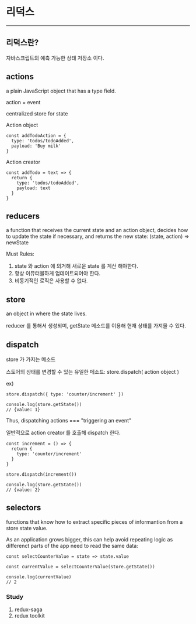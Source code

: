 # 리덕스

---

## 리덕스란?

자바스크립트의 예측 가능한 상태 저장소 이다.



## actions

a plain JavaScript object that has a type field.

action = event

centralized store for state



Action object

```react
const addTodoAction = {
  type: 'todos/todoAdded',
  payload: 'Buy milk'
}
```



Action creator

```react
const addTodo = text => {
  return {
    type: 'todos/todoAdded',
    payload: text
  }
}
```



## reducers

a function that receives the current state and an action object, decides how to update the state if necessary, and returns the new state: (state, action) => newState

Must Rules:

1. state 와 action 에 의거해 새로운 state 를 계산 해야한다.
2. 항상 이뮤터블하게 업데이트되어야 한다.
3. 비동기적인 로직은 사용할 수 없다.



## store

an object in where the state lives.

reducer 를 통해서 생성되며, getState 메소드를 이용해 현재 상태를 가져올 수 있다.



## dispatch

store 가 가지는 메소드

스토어의 상태를 변경할 수 있는 유일한 메소드: store.dispatch( action object )

ex)

```react
store.dispatch({ type: 'counter/increment' })

console.log(store.getState())
// {value: 1}
```

Thus, dispatching actions === "triggering an event"

일반적으로 action creator 를 호출해 dispatch 한다.

```react
const increment = () => {
  return {
    type: 'counter/increment'
  }
}

store.dispatch(increment())

console.log(store.getState())
// {value: 2}
```



## selectors

functions that know how to extract specific pieces of informantion from a store state value.

As an application grows bigger, this can help avoid repeating logic as differenct parts of the app need to read the same data:

```react
const selectCounterValue = state => state.value

const currentValue = selectCounterValue(store.getState())

console.log(currentValue)
// 2
```



### Study

1. redux-saga
2. redux toolkit